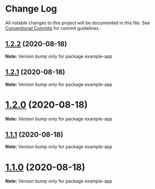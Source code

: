 # Change Log

All notable changes to this project will be documented in this file.
See [Conventional Commits](https://conventionalcommits.org) for commit guidelines.

## [1.2.2](https://github.com/vazra/react-native-stepper/compare/v1.2.1...v1.2.2) (2020-08-18)

**Note:** Version bump only for package example-app





## [1.2.1](https://github.com/vazra/react-native-stepper/compare/v1.2.0...v1.2.1) (2020-08-18)

**Note:** Version bump only for package example-app





# [1.2.0](https://github.com/vazra/react-native-stepper/compare/v1.0.2...v1.2.0) (2020-08-18)

**Note:** Version bump only for package example-app





## [1.1.1](https://github.com/vazra/react-native-stepper/compare/v1.0.2...v1.1.1) (2020-08-18)

**Note:** Version bump only for package example-app





# [1.1.0](https://github.com/vazra/react-native-stepper/compare/v1.0.2...v1.1.0) (2020-08-18)

**Note:** Version bump only for package example-app
